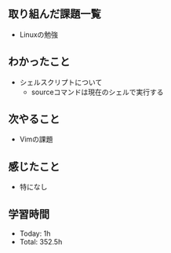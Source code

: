 ## 取り組んだ課題一覧
- Linuxの勉強
## わかったこと
- シェルスクリプトについて
	- sourceコマンドは現在のシェルで実行する
## 次やること
- Vimの課題
## 感じたこと
- 特になし
## 学習時間
- Today: 1h
- Total: 352.5h
